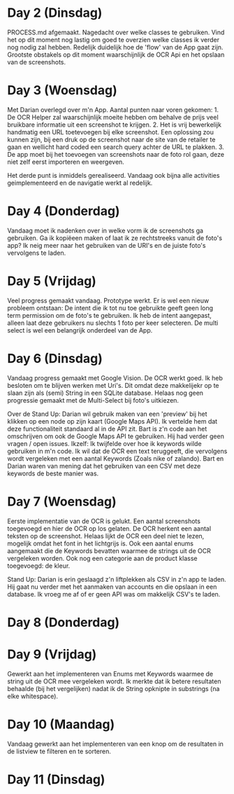 # Day 2 (Dinsdag)
PROCESS.md afgemaakt. Nagedacht over welke classes te gebruiken. Vind het op dit moment nog lastig om goed te overzien welke classes
ik verder nog nodig zal hebben. Redelijk duidelijk hoe de 'flow' van de App gaat zijn. Grootste obstakels op dit moment waarschijnlijk de 
OCR Api en het opslaan van de screenshots.

# Day 3 (Woensdag)
Met Darian overlegd over m'n App. Aantal punten naar voren gekomen: 1. De OCR Helper zal waarschijnlijk moeite hebben om behalve de prijs
veel bruikbare informatie uit een screenshot te krijgen. 2. Het is vrij bewerkelijk handmatig een URL toetevoegen bij elke screenshot. Een
oplossing zou kunnen zijn, bij een druk op de screenshot naar de site van de retailer te gaan en wellicht hard coded een search query achter
de URL te plakken. 3. De app moet bij het toevoegen van screenshots naar de foto rol gaan, deze niet zelf eerst importeren en weergeven.

Het derde punt is inmiddels gerealiseerd. Vandaag ook bijna alle activities geimplementeerd en de navigatie werkt al redelijk. 

# Day 4 (Donderdag)

Vandaag moet ik nadenken over in welke vorm ik de screenshots ga gebruiken. Ga ik kopiëeen maken of laat ik ze rechtstreeks vanuit de foto's app?
Ik neig meer naar het gebruiken van de URI's en de juiste foto's vervolgens te laden.

# Day 5 (Vrijdag)

Veel progress gemaakt vandaag. Prototype werkt. Er is wel een nieuw probleem ontstaan: De intent die ik tot nu toe gebruikte geeft geen long term
permission om de foto's te gebruiken. Ik heb de intent aangepast, alleen laat deze gebruikers nu slechts 1 foto per keer selecteren.
De multi select is wel een belangrijk onderdeel van de App.

# Day 6 (Dinsdag)

Vandaag progress gemaakt met Google Vision. De OCR werkt goed. Ik heb besloten om te blijven werken met Uri's. Dit omdat deze makkelijekr op te slaan
zijn als (semi) String in een SQLite database. Helaas nog geen progressie gemaakt met de Multi-Select bij foto's uitkiezen.

Over de Stand Up: Darian wil gebruik maken van een 'preview' bij het klikken op een node op zijn kaart (Google Maps API). Ik vertelde hem dat deze functionaliteit standaard
al in de API zit. Bart is z'n code aan het omschrijven om ook de Google Maps API te gebruiken. Hij had verder geen vragen / open issues. Ikzelf: Ik
twijfelde over hoe ik keywords wilde gebruiken in m'n code. Ik wil dat de OCR een text teruggeeft, die vervolgens wordt vergeleken met een aantal
Keywords (Zoals nike of zalando). Bart en Darian waren van mening dat het gebruiken van een CSV met deze keywords de beste manier was.

# Day 7 (Woensdag)

Eerste implementatie van de OCR is gelukt. Een aantal screenshots toegevoegd en hier de OCR op los gelaten. De OCR herkent een aantal teksten op
de screenshot. Helaas lijkt de OCR een deel niet te lezen, mogelijk omdat het font in het lichtgrijs is. Ook een aantal enums aangemaakt die de
Keywords bevatten waarmee de strings uit de OCR vergeleken worden. Ook nog een categorie aan de product klasse toegevoegd: de kleur.

Stand Up: Darian is erin geslaagd z'n liftplekken als CSV in z'n app te laden. Hij gaat nu verder met het aanmaken van accounts en die opslaan
in een database. Ik vroeg me af of er geen API was om makkelijk CSV's te laden.

# Day 8 (Donderdag)

# Day 9 (Vrijdag)

Gewerkt aan het implementeren van Enums met Keywords waarmee de string uit de OCR mee vergeleken wordt. Ik merkte dat ik betere resultaten behaalde
(bij het vergelijken) nadat ik de String opknipte in substrings (na elke whitespace).

# Day 10 (Maandag)

Vandaag gewerkt aan het implementeren van een knop om de resultaten in de listview te filteren en te sorteren.

# Day 11 (Dinsdag)
